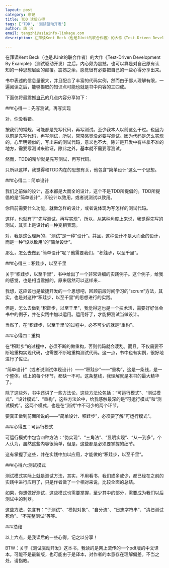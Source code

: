 ```yaml
---
layout: post
category: 杂记
title: TDD 读后心得
tags: ['TDD', '测试驱动开发']
author: 唐 治
email: tangzhi@asiainfo-linkage.com
description: 在拜读Kent Beck（也是JUnit的联合作者）的大作《Test-Driven Development By Example》（测试驱动开发）之后，内心颇为震撼。也可以算是对自己原有认知的一种思想层面的颠覆。震撼之余，感觉很有必要把自己的一些心得分享出来

---
```



在拜读Kent Beck（也是JUnit的联合作者）的大作《Test-Driven Development By Example》（测试驱动开发）之后，内心颇为震撼。也可以算是对自己原有认知的一种思想层面的颠覆。震撼之余，感觉很有必要把自己的一些心得分享出来。

书中表述的信息量很大，并且配合了丰富的代码实例，然而由于鄙人理解有限，一遍阅读之后，能够摄取的知识点可能也就是书中内容的三四成。

下面仅将最震撼[自己](http://www.blogways.net)的几点内容分享如下：

###心得一：先写测试，再写实现


对，你没看错。

按我们的常规，可能都是先写代码，再写测试。至少我本人以前这么干过。也因为以前是先写代码，再写测试，所以，常常感觉没必要写测试。因为代码是怎么实现的，心里明镜似的，写出来的测试代码，意义也不大。除非是开发中有些拿不准的地方，需要写测试来验证，除此之外，基本就不需要写测试。

然而，TDD的精华就是先写测试，再写代码。

只所以这样，我觉得和TDD内在的思想有关，他包含“简单设计”这么一个思想。

###心得二：简单设计

我们之前做的设计，基本都是大而全的设计，这个不是TDD所提倡的。TDD所提倡的是“简单设计”，即设计以致用，或者说测试以致用。

你目前需要什么功能，就做怎样的设计，或者说体现为写怎样的测试代码。

这样，也就有了“先写测试，再写实现”，所以，从某种角度上来说，我觉得先写的测试，其实上是设计的一种变相表现。

对，我是这么理解的，“测试”是一种“设计”。并且，这种设计不是大而全的设计，而是一种“设以致用”的“简单设计”。

那么，怎么去做到“简单设计”呢？他需要我们，“积跬步，以至千里”。

###心得三：积跬步，以至千里

关于“积跬步，以至千里”，书中给出了一个非常详细的实践例子。这个例子，给我的感觉，也是相当震撼的，原来居然可以这样来…

我想，这应该也是敏捷开发的一个思想吧，回顾前段时间学习的“scrum”方法，其实，也是对这种“积跬步，以至千里”的思想进行的实践。

但是，怎么去做到“积跬步，以至千里”，我觉得这也是一个技术活，需要好好体会书中的例子，并在实践中加以运用。运用好了，才能把测试当做设计。

当然了，在“积跬步，以至千里”的过程中，必不可少的就是“重构”。

###心得四：重构

在“积跬步”的过程中，必须不断的做重构，否则代码就会凌乱。而且，不仅需要不断地重构实现代码，也需要不断地重构测试代码。这一点，书中也有实例，很好地进行了佐证。


“简单设计”（或者说测试体现设计）——“积跬步”——“重构”，这是一条线，是一个整体。线上的每个环节，都缺一不可。这条整线，我理解就是本书的最大精华了。

除了这些外，书中还讲了一些方法论，这些方法论包括：“可运行模式”、“测试模式”、“设计模式”、“重构”，这些方法论中，给我感触最深的是“可运行模式”和“测试模式”。这两个模式，也是在“测试”中不可少的两个环节。

要真正做到前面所说的——“简单设计、积跬步”，必须要了解“可运行模式”。

###心得五：可运行模式

可运行模式中包含四种方法：“伪实现”、“三角法”、“显明实现”、“从一到多”。个人认为，虽然这些内容很简单，但是，这些都是必须要掌握的细节。

这有掌握了这些，并在实践中加以应用，才能做的“积跬步，以至千里”。


###心得六:测试模式

测试模式实际上就是测试方法，其实，不用看书，我们或多或少，都已经在之前的实践中进行应用了，只是作者做了一个相对来说，比较全面的总结。

如果，你想做好测试，这些模式也需要掌握，至少其中的部分，需要成为我们以后测试中的利器。

这些方法，包含有：“子测试”、“模拟对象”、“自分流”、“日志字符串”、“清扫测试死角”、“不完整测试”等等。


###总结

以上六点，是我读后的一些心得，记之以分享！



BTW：关于《测试驱动开发》这本书，我读的是网上流传的一个pdf版的中文译本。可能不是最新版，也可能由于是译本，对作者的本意存在理解偏差。不当之处，请指教。